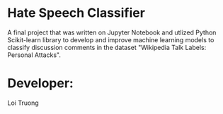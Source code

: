 # Hate Speech Classifier

A final project that was written on Jupyter Notebook and utlized Python Scikit-learn library to develop and improve machine learning models to classify discussion comments in the dataset "Wikipedia Talk Labels: Personal Attacks".

# Developer:
Loi Truong
